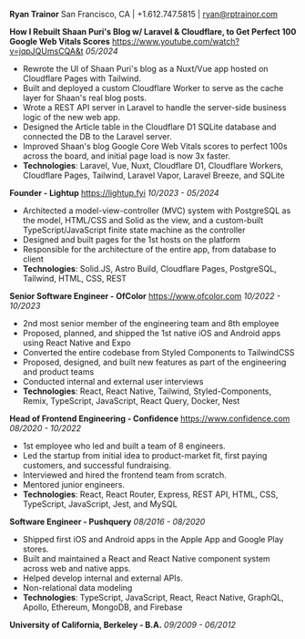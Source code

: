 **Ryan Trainor**
San Francisco, CA | +1.612.747.5815 | ryan@rptrainor.com

**How I Rebuilt Shaan Puri's Blog w/ Laravel & Cloudflare, to Get Perfect 100 Google Web Vitals Scores**
https://www.youtube.com/watch?v=jqpJQUmsCQA&t
_05/2024_

- Rewrote the UI of Shaan Puri's blog as a Nuxt/Vue app hosted on Cloudflare Pages with Tailwind.
- Built and deployed a custom Cloudflare Worker to serve as the cache layer for Shaan's real blog posts.
- Wrote a REST API server in Laravel to handle the server-side business logic of the new web app.
- Designed the Article table in the Cloudflare D1 SQLite database and connected the DB to the Laravel server.
- Improved Shaan's blog Google Core Web Vitals scores to perfect 100s across the board, and initial page load is now 3x faster.
- **Technologies**: Laravel, Vue, Nuxt, Cloudflare D1, Cloudflare Workers, Cloudflare Pages, Tailwind, Laravel Vapor, Laravel Breeze, and SQLite

**Founder - Lightup**
https://lightup.fyi
_10/2023 - 05/2024_

- Architected a model-view-controller (MVC) system with PostgreSQL as the model, HTML/CSS and Solid as the view, and a custom-built TypeScript/JavaScript finite state machine as the controller
- Designed and built pages for the 1st hosts on the platform
- Responsible for the architecture of the entire app, from database to client
- **Technologies**: Solid.JS, Astro Build, Cloudflare Pages, PostgreSQL, Tailwind, HTML, CSS, REST

**Senior Software Engineer - OfColor**
https://www.ofcolor.com
_10/2022 - 10/2023_

- 2nd most senior member of the engineering team and 8th employee
- Proposed, planned, and shipped the 1st native iOS and Android apps using React Native and Expo
- Converted the entire codebase from Styled Components to TailwindCSS
- Proposed, designed, and built new features as part of the engineering and product teams
- Conducted internal and external user interviews
- **Technologies**: React, React Native, Tailwind, Styled-Components, Remix, TypeScript, JavaScript, React Query, Docker, Nest

**Head of Frontend Engineering - Confidence**
https://www.confidence.com
_08/2020 - 10/2022_

- 1st employee who led and built a team of 8 engineers.
- Led the startup from initial idea to product-market fit, first paying customers, and successful fundraising.
- Interviewed and hired the frontend team from scratch.
- Mentored junior engineers.
- **Technologies**: React, React Router, Express, REST API, HTML, CSS, TypeScript, JavaScript, Jest, and MySQL

**Software Engineer - Pushquery**
_08/2016 - 08/2020_

- Shipped first iOS and Android apps in the Apple App and Google Play stores.
- Built and maintained a React and React Native component system across web and native apps.
- Helped develop internal and external APIs.
- Non-relational data modeling
- **Technologies**: TypeScript, JavaScript, React, React Native, GraphQL, Apollo, Ethereum, MongoDB, and Firebase

**University of California, Berkeley - B.A.**
_09/2009 - 06/2012_
